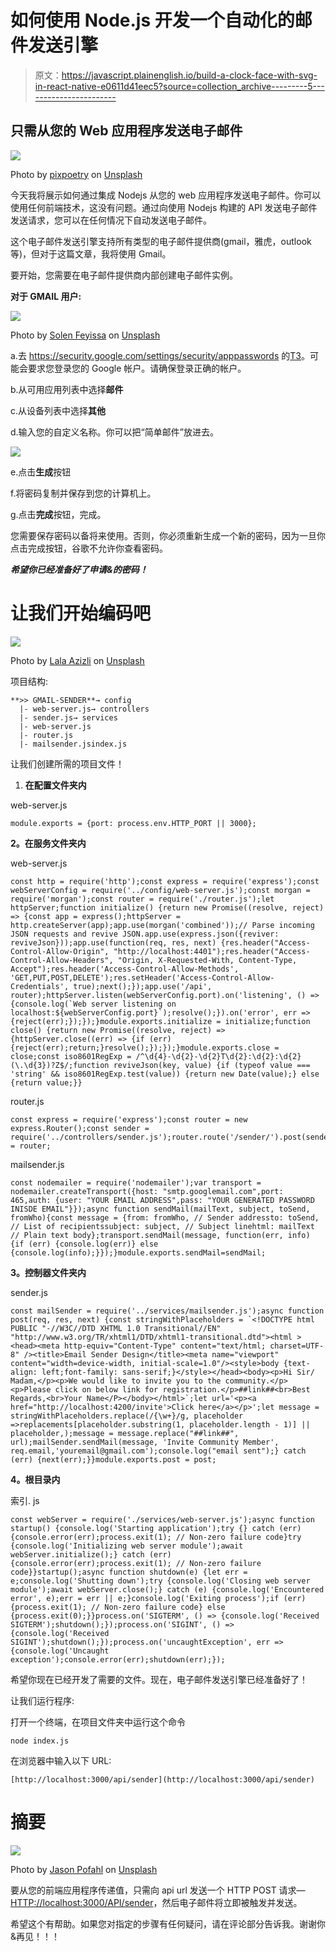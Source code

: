 # 如何使用 Node.js 开发一个自动化的邮件发送引擎

> 原文：<https://javascript.plainenglish.io/build-a-clock-face-with-svg-in-react-native-e0611d41eec5?source=collection_archive---------5----------------------->

## 只需从您的 Web 应用程序发送电子邮件

![](img/f3e072f0f0d6631a111a323cf549969b.png)

Photo by [pixpoetry](https://unsplash.com/@blackpoetry?utm_source=medium&utm_medium=referral) on [Unsplash](https://unsplash.com?utm_source=medium&utm_medium=referral)

今天我将展示如何通过集成 Nodejs 从您的 web 应用程序发送电子邮件。你可以使用任何前端技术，这没有问题。通过向使用 Nodejs 构建的 API 发送电子邮件发送请求，您可以在任何情况下自动发送电子邮件。

这个电子邮件发送引擎支持所有类型的电子邮件提供商(gmail，雅虎，outlook 等)，但对于这篇文章，我将使用 Gmail。

要开始，您需要在电子邮件提供商内部创建电子邮件实例。

**对于 GMAIL 用户:**

![](img/ec46fa64b8a0a52b65c20785d1a36caf.png)

Photo by [Solen Feyissa](https://unsplash.com/@solenfeyissa?utm_source=medium&utm_medium=referral) on [Unsplash](https://unsplash.com?utm_source=medium&utm_medium=referral)

a.去 https://security.google.com/settings/security/apppasswords 的[T3](https://security.google.com/settings/security/apppasswords)。可能会要求您登录您的 Google 帐户。请确保登录正确的帐户。

b.从可用应用列表中选择**邮件**

c.从设备列表中选择**其他**

d.输入您的自定义名称。你可以把“简单邮件”放进去。

![](img/8cc041aac51f6b2ffd41768d1f37ce37.png)

e.点击**生成**按钮

f.将密码复制并保存到您的计算机上。

g.点击**完成**按钮，完成。

您需要保存密码以备将来使用。否则，你必须重新生成一个新的密码，因为一旦你点击完成按钮，谷歌不允许你查看密码。

***希望你已经准备好了申请&的密码！***

# 让我们开始编码吧

![](img/cc851035d446f6097742b7a9b8369076.png)

Photo by [Lala Azizli](https://unsplash.com/@lazizli?utm_source=medium&utm_medium=referral) on [Unsplash](https://unsplash.com?utm_source=medium&utm_medium=referral)

项目结构:

```
**>> GMAIL-SENDER**→ config
  |- web-server.js→ controllers
  |- sender.js→ services
  |- web-server.js
  |- router.js
  |- mailsender.jsindex.js
```

让我们创建所需的项目文件！

1.  **在配置文件夹内**

web-server.js

```
module.exports = {port: process.env.HTTP_PORT || 3000};
```

**2。在服务文件夹内**

web-server.js

```
const http = require('http');const express = require('express');const webServerConfig = require('../config/web-server.js');const morgan = require('morgan');const router = require('./router.js');let httpServer;function initialize() {return new Promise((resolve, reject) => {const app = express();httpServer = http.createServer(app);app.use(morgan('combined'));// Parse incoming JSON requests and revive JSON.app.use(express.json({reviver: reviveJson}));app.use(function(req, res, next) {res.header("Access-Control-Allow-Origin", "http://localhost:4401");res.header("Access-Control-Allow-Headers", "Origin, X-Requested-With, Content-Type, Accept");res.header('Access-Control-Allow-Methods', 'GET,PUT,POST,DELETE');res.setHeader('Access-Control-Allow-Credentials', true);next();});app.use('/api', router);httpServer.listen(webServerConfig.port).on('listening', () => {console.log(`Web server listening on localhost:${webServerConfig.port}`);resolve();}).on('error', err => {reject(err);});});}module.exports.initialize = initialize;function close() {return new Promise((resolve, reject) => {httpServer.close((err) => {if (err) {reject(err);return;}resolve();});});}module.exports.close = close;const iso8601RegExp = /^\d{4}-\d{2}-\d{2}T\d{2}:\d{2}:\d{2}(\.\d{3})?Z$/;function reviveJson(key, value) {if (typeof value === 'string' && iso8601RegExp.test(value)) {return new Date(value);} else {return value;}}
```

router.js

```
const express = require('express');const router = new express.Router();const sender = require('../controllers/sender.js');router.route('/sender/').post(sender.post);module.exports = router;
```

mailsender.js

```
const nodemailer = require('nodemailer');var transport = nodemailer.createTransport({host: "smtp.googlemail.com",port: 465,auth: {user: "YOUR EMAIL ADDRESS",pass: "YOUR GENERATED PASSWORD INISDE EMAIL"}});async function sendMail(mailText, subject, toSend, fromWho){const message = {from: fromWho, // Sender addressto: toSend,         // List of recipientssubject: subject, // Subject linehtml: mailText // Plain text body};transport.sendMail(message, function(err, info) {if (err) {console.log(err)} else {console.log(info);}});}module.exports.sendMail=sendMail;
```

**3。控制器文件夹内**

sender.js

```
const mailSender = require('../services/mailsender.js');async function post(req, res, next) {const stringWithPlaceholders = `<!DOCTYPE html PUBLIC "-//W3C//DTD XHTML 1.0 Transitional//EN" "http://www.w3.org/TR/xhtml1/DTD/xhtml1-transitional.dtd"><html ><head><meta http-equiv="Content-Type" content="text/html; charset=UTF-8" /><title>Email Sender Design</title><meta name="viewport" content="width=device-width, initial-scale=1.0"/><style>body {text-align: left;font-family: sans-serif;}</style></head><body><p>Hi Sir/ Madam,</p><p>We would like to invite you to the community.</p><p>Please click on below link for registration.</p>##link##<br>Best Regards,<br>Your Name</P></body></html>`;let url='<p><a href="http://localhost:4200/invite'>Click here</a></p>';let message = stringWithPlaceholders.replace(/{\w+}/g, placeholder =>replacements[placeholder.substring(1, placeholder.length - 1)] || placeholder,);message = message.replace("##link##", url);mailSender.sendMail(message, 'Invite Community Member', req.email,'youremail@gmail.com');console.log("email sent");} catch (err) {next(err);}}module.exports.post = post;
```

**4。根目录内**

索引. js

```
const webServer = require('./services/web-server.js');async function startup() {console.log('Starting application');try {} catch (err) {console.error(err);process.exit(1); // Non-zero failure code}try {console.log('Initializing web server module');await webServer.initialize();} catch (err) {console.error(err);process.exit(1); // Non-zero failure code}}startup();async function shutdown(e) {let err = e;console.log('Shutting down');try {console.log('Closing web server module');await webServer.close();} catch (e) {console.log('Encountered error', e);err = err || e;}console.log('Exiting process');if (err) {process.exit(1); // Non-zero failure code} else {process.exit(0);}}process.on('SIGTERM', () => {console.log('Received SIGTERM');shutdown();});process.on('SIGINT', () => {console.log('Received SIGINT');shutdown();});process.on('uncaughtException', err => {console.log('Uncaught exception');console.error(err);shutdown(err);});
```

希望你现在已经开发了需要的文件。现在，电子邮件发送引擎已经准备好了！

让我们运行程序:

打开一个终端，在项目文件夹中运行这个命令

```
node index.js
```

在浏览器中输入以下 URL:

```
[http://localhost:3000/api/sender](http://localhost:3000/api/sender)
```

# 摘要

![](img/a600caaa3fc2bb72bebe5fc67b462e5f.png)

Photo by [Jason Pofahl](https://unsplash.com/@jasonpofahlphotography?utm_source=medium&utm_medium=referral) on [Unsplash](https://unsplash.com?utm_source=medium&utm_medium=referral)

要从您的前端应用程序传递值，只需向 api url 发送一个 HTTP POST 请求—[HTTP://localhost:3000/API/sender](http://localhost:3000/api/sender)，然后电子邮件将立即被触发并发送。

希望这个有帮助。如果您对指定的步骤有任何疑问，请在评论部分告诉我。谢谢你&再见！！！
